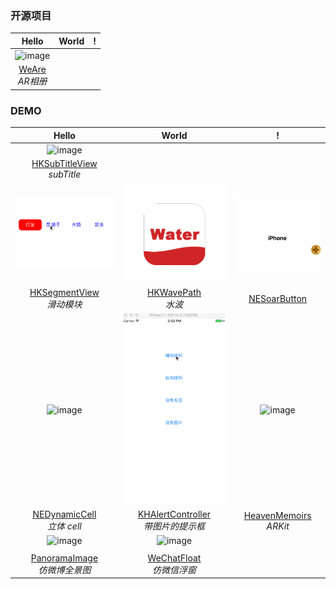
### 开源项目
|Hello|World|!|
|:---:|:---:|:---:|
|![image](https://github.com/SherlockQi/HKNote/blob/master/image/WeAre.gif)|||
|[WeAre](https://github.com/SherlockQi/HeavenMemoirs)<br>*AR相册*|||

### DEMO

|Hello|World|!|
|:---:|:---:|:---:|
|![image](https://github.com/SherlockQi/HKSubTitleView/blob/master/HKSubTitleView.gif)|||
|[HKSubTitleView](https://github.com/SherlockQi/HKSubTitleView)<br>*subTitle*|||
|![image](https://github.com/SherlockQi/HKNote/blob/master/HKSegmentView.gif)|![image](https://github.com/SherlockQi/HKNote/blob/master/wave.gif)|![image](https://github.com/SherlockQi/HKNote/blob/master/NESoarButton.gif)|
|[HKSegmentView](https://github.com/SherlockQi/HKSegmentView)<br>*滑动模块*|[HKWavePath](https://github.com/SherlockQi/HKWavePath)<br>*水波*|[NESoarButton](https://github.com/SherlockQi/NESoarButton)|
|![image](https://github.com/SherlockQi/HKNote/blob/master/DynamicCell.gif)|![image](https://github.com/SherlockQi/HKNote/blob/master/H.gif)|![image](https://github.com/SherlockQi/HeavenMemoirs/blob/master/H.gif)|
|[NEDynamicCell](https://github.com/SherlockQi/NEDynamicCell)<br>*立体 cell*|[KHAlertController](https://github.com/SherlockQi/KHAlertController)<br>*带图片的提示框*|[HeavenMemoirs](https://github.com/SherlockQi/HeavenMemoirs)<br>*ARKit*|
|![image](https://github.com/SherlockQi/HKNote/blob/master/PanoramaImage.gif)|![image](https://github.com/SherlockQi/HKNote/blob/master/image/WeChatFloat.gif)
||
|[PanoramaImage](https://github.com/SherlockQi/PanoramaImage)<br>*仿微博全景图*|[WeChatFloat](https://github.com/SherlockQi/WeChatFloat)<br>*仿微信浮窗*||

